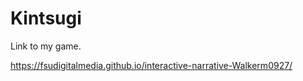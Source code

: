 # Kintsugi
Link to my game.


https://fsudigitalmedia.github.io/interactive-narrative-Walkerm0927/

